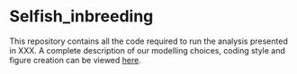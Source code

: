 # Selfish_inbreeding

This repository contains all the code required to run the analysis presented in XXX. A complete description of our modelling choices, coding style and figure creation can be viewed [here](https://tomkeaney.github.io/Selfish_inbreeding/). 
